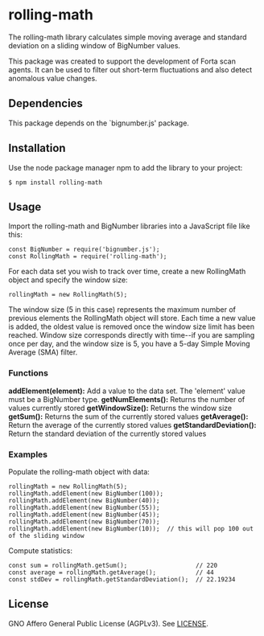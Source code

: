 # rolling-math

The rolling-math library calculates simple moving average and standard deviation on a sliding window
of BigNumber values.

This package was created to support the development of Forta scan agents.  It can be used to filter 
out short-term fluctuations and also detect anomalous value changes.

## Dependencies

This package depends on the `bignumber.js' package.


## Installation

Use the node package manager npm to add the library to your project:

```
$ npm install rolling-math
```

## Usage

Import the rolling-math and BigNumber libraries into a JavaScript file like this:

```
const BigNumber = require('bignumber.js');
const RollingMath = require('rolling-math');
```

For each data set you wish to track over time, create a new RollingMath object and specify the
window size:

```
rollingMath = new RollingMath(5);
```

The window size (5 in this case) represents the maximum number of previous elements the RollingMath
object will store.  Each time a new value is added, the oldest value is removed once the window
size limit has been reached.  Window size corresponds directly with time--if you are sampling once
per day, and the window size is 5, you have a 5-day Simple Moving Average (SMA) filter.


### Functions

**addElement(element):** Add a value to the data set.  The 'element' value must be a BigNumber type.
**getNumElements():** Returns the number of values currently stored
**getWindowSize():** Returns the window size
**getSum():** Returns the sum of the currently stored values
**getAverage():** Return the average of the currently stored values
**getStandardDeviation():** Return the standard deviation of the currently stored values

### Examples

Populate the rolling-math object with data:

```
rollingMath = new RollingMath(5);
rollingMath.addElement(new BigNumber(100));
rollingMath.addElement(new BigNumber(40));
rollingMath.addElement(new BigNumber(55));
rollingMath.addElement(new BigNumber(45));
rollingMath.addElement(new BigNumber(70));
rollingMath.addElement(new BigNumber(10));  // this will pop 100 out of the sliding window
```

Compute statistics:

```
const sum = rollingMath.getSum();                   // 220
const average = rollingMath.getAverage();           // 44
const stdDev = rollingMath.getStandardDeviation();  // 22.19234
```

## License

GNO Affero General Public License (AGPLv3).  See [LICENSE](https://github.com/arbitraryexecution/rolling-math/blob/master/LICENSE).



